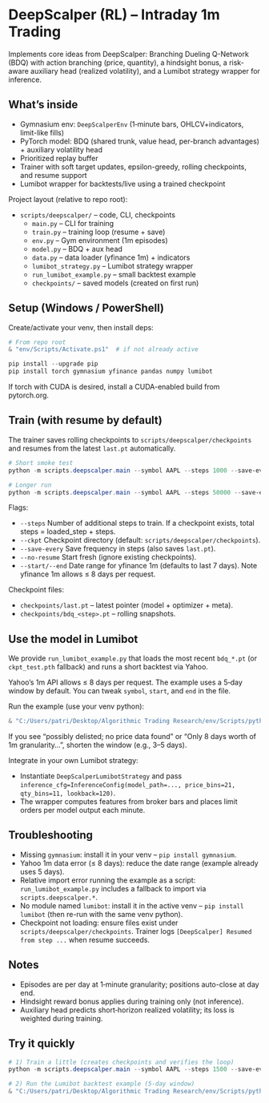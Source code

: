 # DeepScalper (RL) – Intraday 1m Trading

Implements core ideas from DeepScalper: Branching Dueling Q-Network (BDQ) with action branching (price, quantity), a hindsight bonus, a risk-aware auxiliary head (realized volatility), and a Lumibot strategy wrapper for inference.

## What’s inside
- Gymnasium env: `DeepScalperEnv` (1‑minute bars, OHLCV+indicators, limit-like fills)
- PyTorch model: BDQ (shared trunk, value head, per-branch advantages) + auxiliary volatility head
- Prioritized replay buffer
- Trainer with soft target updates, epsilon-greedy, rolling checkpoints, and resume support
- Lumibot wrapper for backtests/live using a trained checkpoint

Project layout (relative to repo root):
- `scripts/deepscalper/` – code, CLI, checkpoints
	- `main.py` – CLI for training
	- `train.py` – training loop (resume + save)
	- `env.py` – Gym environment (1m episodes)
	- `model.py` – BDQ + aux head
	- `data.py` – data loader (yfinance 1m) + indicators
	- `lumibot_strategy.py` – Lumibot strategy wrapper
	- `run_lumibot_example.py` – small backtest example
	- `checkpoints/` – saved models (created on first run)

## Setup (Windows / PowerShell)
Create/activate your venv, then install deps:

```powershell
# From repo root
& "env/Scripts/Activate.ps1"  # if not already active

pip install --upgrade pip
pip install torch gymnasium yfinance pandas numpy lumibot
```

If torch with CUDA is desired, install a CUDA-enabled build from pytorch.org.

## Train (with resume by default)
The trainer saves rolling checkpoints to `scripts/deepscalper/checkpoints` and resumes from the latest `last.pt` automatically.

```powershell
# Short smoke test
python -m scripts.deepscalper.main --symbol AAPL --steps 1000 --save-every 250

# Longer run
python -m scripts.deepscalper.main --symbol AAPL --steps 50000 --save-every 2000
```

Flags:
- `--steps`       Number of additional steps to train. If a checkpoint exists, total steps = loaded_step + steps.
- `--ckpt`        Checkpoint directory (default: `scripts/deepscalper/checkpoints`).
- `--save-every`  Save frequency in steps (also saves `last.pt`).
- `--no-resume`   Start fresh (ignore existing checkpoints).
- `--start/--end` Date range for yfinance 1m (defaults to last 7 days). Note yfinance 1m allows ≤ 8 days per request.

Checkpoint files:
- `checkpoints/last.pt` – latest pointer (model + optimizer + meta).
- `checkpoints/bdq_<step>.pt` – rolling snapshots.

## Use the model in Lumibot
We provide `run_lumibot_example.py` that loads the most recent `bdq_*.pt` (or `ckpt_test.pth` fallback) and runs a short backtest via Yahoo.

Yahoo’s 1m API allows ≤ 8 days per request. The example uses a 5‑day window by default. You can tweak `symbol`, `start`, and `end` in the file.

Run the example (use your venv python):

```powershell
& "C:/Users/patri/Desktop/Algorithmic Trading Research/env/Scripts/python.exe" "scripts/deepscalper/run_lumibot_example.py"
```

If you see “possibly delisted; no price data found” or “Only 8 days worth of 1m granularity…”, shorten the window (e.g., 3–5 days).

Integrate in your own Lumibot strategy:
- Instantiate `DeepScalperLumibotStrategy` and pass `inference_cfg=InferenceConfig(model_path=..., price_bins=21, qty_bins=11, lookback=120)`.
- The wrapper computes features from broker bars and places limit orders per model output each minute.

## Troubleshooting
- Missing `gymnasium`: install it in your venv – `pip install gymnasium`.
- Yahoo 1m data error (≤ 8 days): reduce the date range (example already uses 5 days).
- Relative import error running the example as a script: `run_lumibot_example.py` includes a fallback to import via `scripts.deepscalper.*`.
- No module named `lumibot`: install it in the active venv – `pip install lumibot` (then re-run with the same venv python).
- Checkpoint not loading: ensure files exist under `scripts/deepscalper/checkpoints`. Trainer logs `[DeepScalper] Resumed from step ...` when resume succeeds.

## Notes
- Episodes are per day at 1‑minute granularity; positions auto-close at day end.
- Hindsight reward bonus applies during training only (not inference).
- Auxiliary head predicts short‑horizon realized volatility; its loss is weighted during training.

## Try it quickly
```powershell
# 1) Train a little (creates checkpoints and verifies the loop)
python -m scripts.deepscalper.main --symbol AAPL --steps 1500 --save-every 500

# 2) Run the Lumibot backtest example (5-day window)
& "C:/Users/patri/Desktop/Algorithmic Trading Research/env/Scripts/python.exe" "scripts/deepscalper/run_lumibot_example.py"
```